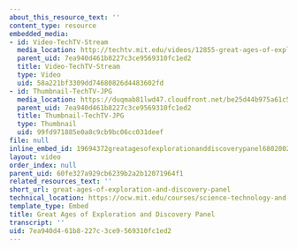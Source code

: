 ```yaml
---
about_this_resource_text: ''
content_type: resource
embedded_media:
- id: Video-TechTV-Stream
  media_location: http://techtv.mit.edu/videos/12855-great-ages-of-exploration-and-discovery-panel
  parent_uid: 7ea940d461b8227c3ce9569310fc1ed2
  title: Video-TechTV-Stream
  type: Video
  uid: 58a221bf3309dd74680826d4483602fd
- id: Thumbnail-TechTV-JPG
  media_location: https://duqmab81lwd47.cloudfront.net/be25d44b975a61c56f133f5daac6e13d/thumbnails/12855/jumbo.jpg
  parent_uid: 7ea940d461b8227c3ce9569310fc1ed2
  title: Thumbnail-TechTV-JPG
  type: Thumbnail
  uid: 99fd971885e0a8c9cb9bc06cc031deef
file: null
inline_embed_id: 19694372greatagesofexplorationanddiscoverypanel68020029
layout: video
order_index: null
parent_uid: 60fe327a929cb6239b2a2b12071964f1
related_resources_text: ''
short_url: great-ages-of-exploration-and-discovery-panel
technical_location: https://ocw.mit.edu/courses/science-technology-and-society/sts-007-technology-in-history-fall-2010/related-resources/great-ages-of-exploration-and-discovery-panel
template_type: Embed
title: Great Ages of Exploration and Discovery Panel
transcript: ''
uid: 7ea940d4-61b8-227c-3ce9-569310fc1ed2
---
```

